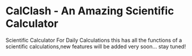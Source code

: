 # CalClash - An Amazing Scientific Calculator
Scientific Calculator For Daily Calculations
this has all the functions of a scientific calculations,new features will be added very soon... stay tuned!
